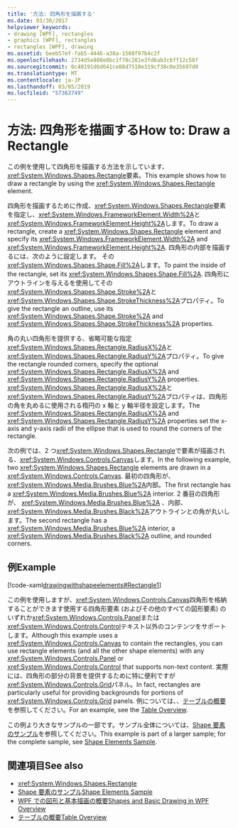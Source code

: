 ```yaml
---
title: '方法: 四角形を描画する'
ms.date: 03/30/2017
helpviewer_keywords:
- drawing [WPF], rectangles
- graphics [WPF], rectangles
- rectangles [WPF], drawing
ms.assetid: beeb57ef-fab5-4446-a38a-1588f97b4c2f
ms.openlocfilehash: 2734d5e808e8bc1f78c281e3fd6ab3c6ff12c58f
ms.sourcegitcommit: 0c48191d6d641ce88d7510e319cf38c0e35697d0
ms.translationtype: MT
ms.contentlocale: ja-JP
ms.lasthandoff: 03/05/2019
ms.locfileid: "57363749"
---
```

# <a name="how-to-draw-a-rectangle"></a><span data-ttu-id="28af5-102">方法: 四角形を描画する</span><span class="sxs-lookup"><span data-stu-id="28af5-102">How to: Draw a Rectangle</span></span>
<span data-ttu-id="28af5-103">この例を使用して四角形を描画する方法を示しています、<xref:System.Windows.Shapes.Rectangle>要素。</span><span class="sxs-lookup"><span data-stu-id="28af5-103">This example shows how to draw a rectangle by using the <xref:System.Windows.Shapes.Rectangle> element.</span></span>  
  
 <span data-ttu-id="28af5-104">四角形を描画するために作成、<xref:System.Windows.Shapes.Rectangle>要素を指定し、<xref:System.Windows.FrameworkElement.Width%2A>と<xref:System.Windows.FrameworkElement.Height%2A>します。</span><span class="sxs-lookup"><span data-stu-id="28af5-104">To draw a rectangle, create a <xref:System.Windows.Shapes.Rectangle> element and specify its <xref:System.Windows.FrameworkElement.Width%2A> and <xref:System.Windows.FrameworkElement.Height%2A>.</span></span> <span data-ttu-id="28af5-105">四角形の内部を描画するには、次のように設定します。 その<xref:System.Windows.Shapes.Shape.Fill%2A>します。</span><span class="sxs-lookup"><span data-stu-id="28af5-105">To paint the inside of the rectangle, set its <xref:System.Windows.Shapes.Shape.Fill%2A>.</span></span> <span data-ttu-id="28af5-106">四角形にアウトラインを与えるを使用してその<xref:System.Windows.Shapes.Shape.Stroke%2A>と<xref:System.Windows.Shapes.Shape.StrokeThickness%2A>プロパティ。</span><span class="sxs-lookup"><span data-stu-id="28af5-106">To give the rectangle an outline, use its <xref:System.Windows.Shapes.Shape.Stroke%2A> and <xref:System.Windows.Shapes.Shape.StrokeThickness%2A> properties.</span></span>  
  
 <span data-ttu-id="28af5-107">角の丸い四角形を提供する、省略可能な指定<xref:System.Windows.Shapes.Rectangle.RadiusX%2A>と<xref:System.Windows.Shapes.Rectangle.RadiusY%2A>プロパティ。</span><span class="sxs-lookup"><span data-stu-id="28af5-107">To give the rectangle rounded corners, specify the optional <xref:System.Windows.Shapes.Rectangle.RadiusX%2A> and <xref:System.Windows.Shapes.Rectangle.RadiusY%2A> properties.</span></span> <span data-ttu-id="28af5-108"><xref:System.Windows.Shapes.Rectangle.RadiusX%2A>と<xref:System.Windows.Shapes.Rectangle.RadiusY%2A>プロパティは、四角形の角を丸めるに使用される楕円の x 軸と y 軸半径を設定します。</span><span class="sxs-lookup"><span data-stu-id="28af5-108">The <xref:System.Windows.Shapes.Rectangle.RadiusX%2A> and <xref:System.Windows.Shapes.Rectangle.RadiusY%2A> properties set the x-axis and y-axis radii of the ellipse that is used to round the corners of the rectangle.</span></span>  
  
 <span data-ttu-id="28af5-109">次の例では、2 つ<xref:System.Windows.Shapes.Rectangle>で要素が描画される、<xref:System.Windows.Controls.Canvas>します。</span><span class="sxs-lookup"><span data-stu-id="28af5-109">In the following example, two <xref:System.Windows.Shapes.Rectangle> elements are drawn in a <xref:System.Windows.Controls.Canvas>.</span></span> <span data-ttu-id="28af5-110">最初の四角形が、<xref:System.Windows.Media.Brushes.Blue%2A>内部。</span><span class="sxs-lookup"><span data-stu-id="28af5-110">The first rectangle has a <xref:System.Windows.Media.Brushes.Blue%2A> interior.</span></span> <span data-ttu-id="28af5-111">2 番目の四角形が、 <xref:System.Windows.Media.Brushes.Blue%2A> 、内部、<xref:System.Windows.Media.Brushes.Black%2A>アウトラインとの角が丸いします。</span><span class="sxs-lookup"><span data-stu-id="28af5-111">The second rectangle has a <xref:System.Windows.Media.Brushes.Blue%2A> interior, a <xref:System.Windows.Media.Brushes.Black%2A> outline, and rounded corners.</span></span>  
  
## <a name="example"></a><span data-ttu-id="28af5-112">例</span><span class="sxs-lookup"><span data-stu-id="28af5-112">Example</span></span>  
 [!code-xaml[drawingwithshapeelements#Rectangle1](~/samples/snippets/csharp/VS_Snippets_Wpf/DrawingWithShapeElements/CS/rectangleexample.xaml#rectangle1)]  
  
 <span data-ttu-id="28af5-113">この例を使用しますが、<xref:System.Windows.Controls.Canvas>四角形を格納することができます使用する四角形要素 (およびその他のすべての図形要素) のいずれか<xref:System.Windows.Controls.Panel>または<xref:System.Windows.Controls.Control>テキスト以外のコンテンツをサポートします。</span><span class="sxs-lookup"><span data-stu-id="28af5-113">Although this example uses a <xref:System.Windows.Controls.Canvas> to contain the rectangles, you can use rectangle elements (and all the other shape elements) with any <xref:System.Windows.Controls.Panel> or <xref:System.Windows.Controls.Control> that supports non-text content.</span></span> <span data-ttu-id="28af5-114">実際には、四角形の部分の背景を提供するために特に便利ですが<xref:System.Windows.Controls.Grid>パネル。</span><span class="sxs-lookup"><span data-stu-id="28af5-114">In fact, rectangles are particularly useful for providing backgrounds for portions of <xref:System.Windows.Controls.Grid> panels.</span></span> <span data-ttu-id="28af5-115">例については、、[テーブルの概要](../advanced/table-overview.md)を参照してください。</span><span class="sxs-lookup"><span data-stu-id="28af5-115">For an example, see the [Table Overview](../advanced/table-overview.md).</span></span>  
  
 <span data-ttu-id="28af5-116">この例より大きなサンプルの一部です。サンプル全体については、[Shape 要素のサンプル](https://go.microsoft.com/fwlink/?LinkID=160037)を参照してください。</span><span class="sxs-lookup"><span data-stu-id="28af5-116">This example is part of a larger sample; for the complete sample, see [Shape Elements Sample](https://go.microsoft.com/fwlink/?LinkID=160037).</span></span>  
  
## <a name="see-also"></a><span data-ttu-id="28af5-117">関連項目</span><span class="sxs-lookup"><span data-stu-id="28af5-117">See also</span></span>
- <xref:System.Windows.Shapes.Rectangle>
- [<span data-ttu-id="28af5-118">Shape 要素のサンプル</span><span class="sxs-lookup"><span data-stu-id="28af5-118">Shape Elements Sample</span></span>](https://go.microsoft.com/fwlink/?LinkID=160037)
- [<span data-ttu-id="28af5-119">WPF での図形と基本描画の概要</span><span class="sxs-lookup"><span data-stu-id="28af5-119">Shapes and Basic Drawing in WPF Overview</span></span>](shapes-and-basic-drawing-in-wpf-overview.md)
- [<span data-ttu-id="28af5-120">テーブルの概要</span><span class="sxs-lookup"><span data-stu-id="28af5-120">Table Overview</span></span>](../advanced/table-overview.md)
